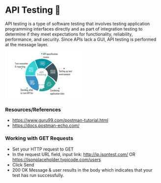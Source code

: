 # API Testing 🧪
API testing is a type of software testing that involves testing application programming interfaces directly and as part of integration testing to determine if they meet expectations for functionality, reliability, performance, and security. Since APIs lack a GUI, API testing is performed at the message layer.

<img src="https://github.com/Sakshi-25/PostmanTesting/blob/main/Sample%20Test/APITestingProcess.png" width="50%"></img>

### Resources/References
- https://www.guru99.com/postman-tutorial.html <br>
- https://docs.postman-echo.com/


### Working with GET Requests
  - Set your HTTP request to GET
  - In the request URL field, input link: http://ip.jsontest.com/   OR    https://jsonplaceholder.typicode.com/users
  - Click Send
  - 200 OK Message & user results in the body which indicates that your test has run successfully.

